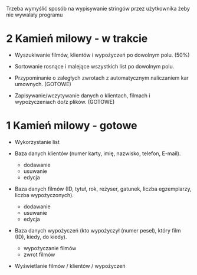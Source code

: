 Trzeba wymyślić sposób na wypisywanie stringów przez użytkownika żeby nie wywalały programu
# 2 Kamień milowy - w trakcie
- Wyszukiwanie filmów, klientów i wypożyczeń po dowolnym polu. (50%)

- Sortowanie rosnące i malejące wszystkich list po dowolnym polu.

- Przypominanie o zaległych zwrotach z automatycznym naliczaniem kar umownych. (GOTOWE)

- Zapisywanie/wczytywanie danych o klientach, filmach i wypożyczeniach do/z plików. (GOTOWE)

# 1 Kamień milowy - gotowe
- Wykorzystanie list

- Baza danych klientów (numer karty, imię, nazwisko, telefon, E-mail).
    - dodawanie
    - usuwanie
    - edycja

- Baza danych filmów (ID, tytuł, rok, reżyser, gatunek, liczba egzemplarzy, liczba wypożyczonych).
    - dodawanie
    - usuwanie
    - edycja

- Baza danych wypożyczeń (kto wypożyczył (numer pesel), który film (ID), kiedy, do kiedy).
    - wypożyczanie filmów
    - zwrot filmów

- Wyświetlanie filmów / klientów / wypożyczeń
